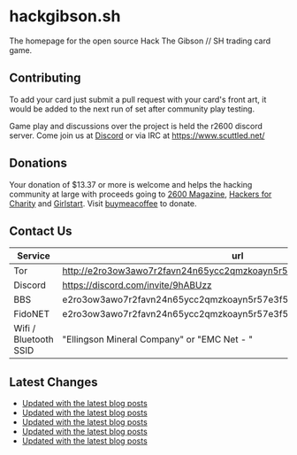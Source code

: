# hackgibson.sh
The homepage for the open source Hack The Gibson // SH trading card game.


## Contributing

To add your card just submit a pull request with your card's front art, it would be added to the next run of set after community play testing.

Game play and discussions over the project is held the r2600 discord server. Come join us at [Discord](https://discord.com/invite/9hABUzz) or via IRC at https://www.scuttled.net/


## Donations

Your donation of $13.37 or more is welcome and helps the hacking community at large with proceeds going to [2600 Magazine](https://2600.com/), [Hackers for Charity](https://hackersforcharity.org) and [Girlstart](https://girlstart.org).  Visit [buymeacoffee](https://www.buymeacoffee.com/hackgibson.sh) to donate.


## Contact Us

Service | url
-|-
Tor | http://e2ro3ow3awo7r2favn24n65ycc2qmzkoayn5r57e3f56nvjwdcgg32ad.onion
Discord | https://discord.com/invite/9hABUzz
BBS | e2ro3ow3awo7r2favn24n65ycc2qmzkoayn5r57e3f56nvjwdcgg32ad.onion:23
FidoNET | e2ro3ow3awo7r2favn24n65ycc2qmzkoayn5r57e3f56nvjwdcgg32ad.onion:24554
Wifi / Bluetooth SSID | "Ellingson Mineral Company" or "EMC Net - <fidonet address>"

## Latest Changes
<!-- BLOG-POST-LIST:START -->
- [Updated with the latest blog posts](https://github.com/DFW2600/hackgibson.sh/commit/54d62b0f53189e8f795dc2de827fce7060490cbb)
- [Updated with the latest blog posts](https://github.com/DFW2600/hackgibson.sh/commit/e5a5d964d0742661e83fd34889be56a97834152e)
- [Updated with the latest blog posts](https://github.com/DFW2600/hackgibson.sh/commit/afd6866f59d34cdd3d118c87f4097fcfd8a3908d)
- [Updated with the latest blog posts](https://github.com/DFW2600/hackgibson.sh/commit/71eef5ef937550e75e11c79b7ece85c28c11af69)
- [Updated with the latest blog posts](https://github.com/DFW2600/hackgibson.sh/commit/4e086158867e1a14973bde35ea88893fb8203746)
<!-- BLOG-POST-LIST:END -->
